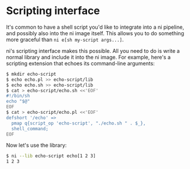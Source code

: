 # Scripting interface
It's common to have a shell script you'd like to integrate into a ni pipeline,
and possibly also into the ni image itself. This allows you to do something
more graceful than `ni e[sh my-script args...]`.

ni's scripting interface makes this possible. All you need to do is write a
normal library and include it into the ni image. For example, here's a
scripting extension that echoes its command-line arguments:

```bash
$ mkdir echo-script
$ echo echo.pl >> echo-script/lib
$ echo echo.sh >> echo-script/lib
$ cat > echo-script/echo.sh <<'EOF'
#!/bin/sh
echo "$@"
EOF
$ cat > echo-script/echo.pl <<'EOF'
defshort '/echo' =>
  pmap q{script_op 'echo-script', "./echo.sh " . $_},
  shell_command;
EOF
```

Now let's use the library:

```bash
$ ni --lib echo-script echo[1 2 3]
1 2 3
```

